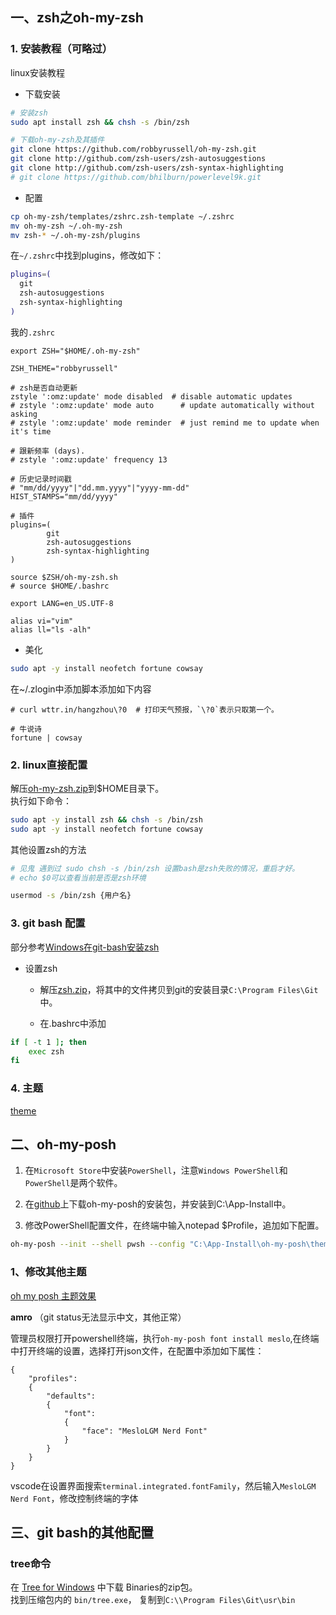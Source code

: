 ## 一、zsh之oh-my-zsh

### 1. 安装教程（可略过）

  linux安装教程

+ 下载安装

```bash
# 安装zsh
sudo apt install zsh && chsh -s /bin/zsh

# 下载oh-my-zsh及其插件
git clone https://github.com/robbyrussell/oh-my-zsh.git
git clone http://github.com/zsh-users/zsh-autosuggestions
git clone http://github.com/zsh-users/zsh-syntax-highlighting
# git clone https://github.com/bhilburn/powerlevel9k.git
```

+ 配置

```bash
cp oh-my-zsh/templates/zshrc.zsh-template ~/.zshrc
mv oh-my-zsh ~/.oh-my-zsh
mv zsh-* ~/.oh-my-zsh/plugins
```

在```~/.zshrc```中找到plugins，修改如下：

```bash
plugins=(
  git
  zsh-autosuggestions
  zsh-syntax-highlighting
)
```

我的```.zshrc```

```
export ZSH="$HOME/.oh-my-zsh"

ZSH_THEME="robbyrussell"

# zsh是否自动更新
zstyle ':omz:update' mode disabled  # disable automatic updates
# zstyle ':omz:update' mode auto      # update automatically without asking
# zstyle ':omz:update' mode reminder  # just remind me to update when it's time

# 跟新频率 (days).
# zstyle ':omz:update' frequency 13

# 历史记录时间戳
# "mm/dd/yyyy"|"dd.mm.yyyy"|"yyyy-mm-dd"
HIST_STAMPS="mm/dd/yyyy"

# 插件
plugins=(
        git
        zsh-autosuggestions
        zsh-syntax-highlighting
)

source $ZSH/oh-my-zsh.sh
# source $HOME/.bashrc

export LANG=en_US.UTF-8

alias vi="vim"
alias ll="ls -alh"
```

+ 美化

```bash
sudo apt -y install neofetch fortune cowsay
```

  在~/.zlogin中添加脚本添加如下内容

```shell
# curl wttr.in/hangzhou\?0  # 打印天气预报，`\?0`表示只取第一个。

# 牛说诗
fortune | cowsay
```

### 2. linux直接配置

解压[oh-my-zsh.zip](./file/bash/oh-my-zsh.zip)到$HOME目录下。  
执行如下命令：
```bash
sudo apt -y install zsh && chsh -s /bin/zsh
sudo apt -y install neofetch fortune cowsay
```

其他设置zsh的方法

```bash
# 见鬼 遇到过 sudo chsh -s /bin/zsh 设置bash是zsh失败的情况，重启才好。
# echo $0可以查看当前是否是zsh环境

usermod -s /bin/zsh {用户名}
```

### 3. git bash 配置

部分参考[Windows在git-bash安装zsh](https://zhuanlan.zhihu.com/p/544684073)

+ 设置zsh

  + 解压[zsh.zip](./file/bash/zsh-5.9-2-x86_64.pkg.zip)，将其中的文件拷贝到git的安装目录```C:\Program Files\Git```中。

  + 在.bashrc中添加

```bash
if [ -t 1 ]; then
    exec zsh
fi
```

### 4. 主题

[theme](https://github.com/ohmyzsh/ohmyzsh/wiki/themes)

## 二、oh-my-posh


1. 在```Microsoft Store```中安装```PowerShell```，注意```Windows PowerShell```和```PowerShell```是两个软件。

2. 在[github](https://github.com/JanDeDobbeleer/oh-my-posh/releases/)上下载oh-my-posh的安装包，并安装到C:\App-Install中。

3. 修改PowerShell配置文件，在终端中输入notepad $Profile，追加如下配置。

```bash
oh-my-posh --init --shell pwsh --config "C:\App-Install\oh-my-posh\themes\zash.omp.json" | Invoke-Expression
```

### 1、修改其他主题

  [oh my posh 主题效果](https://ohmyposh.dev/docs/themes)

**amro** （git status无法显示中文，其他正常）

管理员权限打开powershell终端，执行```oh-my-posh font install meslo```,在终端中打开终端的设置，选择打开json文件，在配置中添加如下属性：

```
{
    "profiles":
    {
        "defaults":
        {
            "font":
            {
                "face": "MesloLGM Nerd Font"
            }
        }
    }
}
```

  vscode在设置界面搜索```terminal.integrated.fontFamily```，然后输入```MesloLGM Nerd Font```，修改控制终端的字体

## 三、git bash的其他配置

### tree命令

  在 [Tree for Windows](https://gnuwin32.sourceforge.net/packages/tree.htm) 中下载 Binaries的zip包。  
  找到压缩包内的 ```bin/tree.exe```， 复制到```C:\\Program Files\Git\usr\bin```